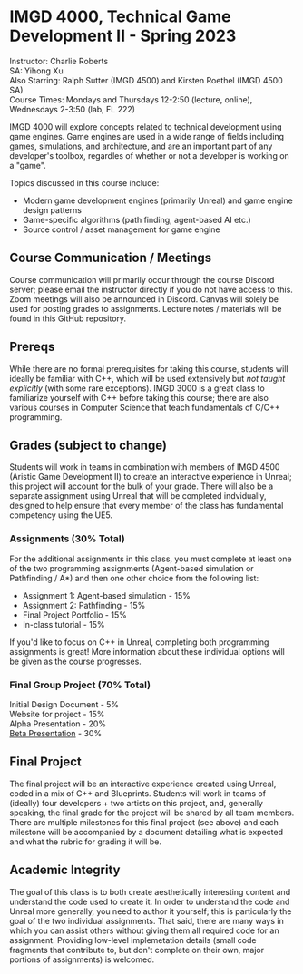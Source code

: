 # IMGD 4000, Technical Game Development II - Spring 2023

Instructor: Charlie Roberts  
SA: Yihong Xu  
Also Starring: Ralph Sutter (IMGD 4500) and Kirsten Roethel (IMGD 4500 SA)  
Course Times: Mondays and Thursdays 12-2:50 (lecture, online), Wednesdays 2-3:50 (lab, FL 222)

IMGD 4000 will explore concepts related to technical development using game engines. Game engines are used in a wide range of fields including games, simulations, and architecture, and are an important part of any developer's toolbox, regardles of whether or not a developer is working on a "game". 

Topics discussed in this course include:

- Modern game development engines (primarily Unreal) and game engine design patterns  
- Game-specific algorithms (path finding, agent-based AI etc.)  
- Source control / asset management for game engine

## Course Communication / Meetings
Course communication will primarily occur through the course Discord server; please email the instructor directly if you do not have access to this. Zoom meetings will also be announced in Discord. Canvas will solely be used for posting grades to assignments. Lecture notes / materials will be found in this GitHub repository. 

## Prereqs
While there are no formal prerequisites for taking this course, students will ideally be familiar with C++, which will be used extensively but *not taught explicitly* (with some rare exceptions). IMGD 3000 is a great class to familiarize yourself with C++ before taking this course; there are also various courses in Computer Science that teach fundamentals of C/C++ programming.

## Grades (subject to change)
Students will work in teams in combination with members of IMGD 4500 (Aristic Game Development II) to create an interactive experience in Unreal; this project will account for the bulk of your grade. There will also be a separate assignment using Unreal that will be completed indvidually, designed to help ensure that every member of the class has fundamental competency using the UE5.

### Assignments (30% Total)  
For the additional assignments in this class, you must complete at least one of the two programming assignments (Agent-based simulation or Pathfinding / A*) and then one other choice from the following list:

- Assignment 1: Agent-based simulation - 15%
- Assignment 2: Pathfinding - 15%
- Final Project Portfolio - 15%
- In-class tutorial - 15%

If you'd like to focus on C++ in Unreal, completing both programming assignments is great! More information about these individual options will be given as the course progresses.

### Final Group Project (70% Total)
Initial Design Document - 5%  
Website for project - 15%  
Alpha Presentation - 20%  
[Beta Presentation](https://github.com/imgd-4000-2021/syllabus_and_notes/blob/main/beta.md) - 30%  

## Final Project
The final project will be an interactive experience created using Unreal, coded in a mix of C++ and Blueprints. Students will work in teams of (ideally) four developers + two artists on this project, and, generally speaking, the final grade for the project will be shared by all team members. There are multiple milestones for this final project (see above) and each milestone will be accompanied by a document detailing what is expected and what the rubric for grading it will be. 

## Academic Integrity

The goal of this class is to both create aesthetically interesting content and understand the code used to create it. In order to understand the code and Unreal more generally, you need to author it yourself; this is particularly the goal of the two individual assignments. That said, there are many ways in which you can assist others without giving them all required code for an assignment. Providing low-level implemetation details (small code fragments that contribute to, but don't complete on their own, major portions of assignments) is welcomed.
